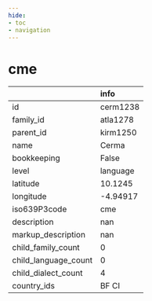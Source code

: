 ```yaml
---
hide:
- toc
- navigation
---
```

# cme
|                      | info     |
|:---------------------|:---------|
| id                   | cerm1238 |
| family_id            | atla1278 |
| parent_id            | kirm1250 |
| name                 | Cerma    |
| bookkeeping          | False    |
| level                | language |
| latitude             | 10.1245  |
| longitude            | -4.94917 |
| iso639P3code         | cme      |
| description          | nan      |
| markup_description   | nan      |
| child_family_count   | 0        |
| child_language_count | 0        |
| child_dialect_count  | 4        |
| country_ids          | BF CI    |